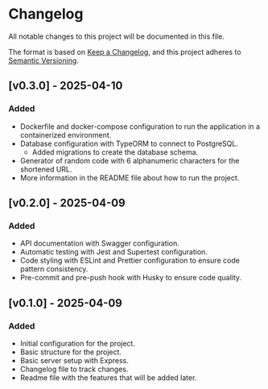 # Changelog

All notable changes to this project will be documented in this file.

The format is based on [Keep a Changelog](https://keepachangelog.com/en/1.1.0/),
and this project adheres to [Semantic Versioning](https://semver.org/spec/v2.0.0.html).

## [v0.3.0] - 2025-04-10

### Added

- Dockerfile and docker-compose configuration to run the application in a containerized environment.
- Database configuration with TypeORM to connect to PostgreSQL.
  - Added migrations to create the database schema.
- Generator of random code with 6 alphanumeric characters for the shortened URL.
- More information in the README file about how to run the project.

## [v0.2.0] - 2025-04-09

### Added

- API documentation with Swagger configuration.
- Automatic testing with Jest and Supertest configuration.
- Code styling with ESLint and Prettier configuration to ensure code pattern consistency.
- Pre-commit and pre-push hook with Husky to ensure code quality.

## [v0.1.0] - 2025-04-09

### Added

- Initial configuration for the project.
- Basic structure for the project.
- Basic server setup with Express.
- Changelog file to track changes.
- Readme file with the features that will be added later.

